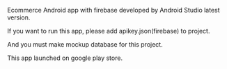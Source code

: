 Ecommerce Android app with firebase developed by Android Studio latest version.

If you want to run this app, please add apikey.json(firebase) to project.

And you must make mockup database for this project.

This app launched on google play store.
